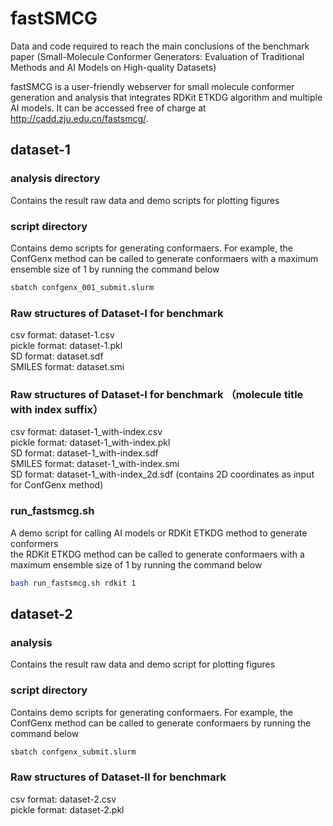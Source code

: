 # fastSMCG
Data and code required to reach the main conclusions of the benchmark paper (Small-Molecule Conformer Generators: Evaluation of Traditional Methods and AI Models on High-quality Datasets)

fastSMCG is a user-friendly webserver for small molecule conformer generation and analysis that integrates RDKit ETKDG algorithm and multiple AI models. It can be accessed free of charge at http://cadd.zju.edu.cn/fastsmcg/.

## dataset-1
### analysis directory
Contains the result raw data and demo scripts for plotting figures  

### script directory
Contains demo scripts for generating conformaers. For example, the ConfGenx method can be called to generate conformaers with a maximum ensemble size of 1 by running the command below  
```bash
sbatch confgenx_001_submit.slurm
```

### Raw structures of Dataset-I for benchmark
csv format: dataset-1.csv  
pickle format: dataset-1.pkl  
SD format: dataset.sdf  
SMILES format: dataset.smi  

### Raw structures of Dataset-I for benchmark （molecule title with index suffix）
csv format: dataset-1_with-index.csv  
pickle format: dataset-1_with-index.pkl  
SD format: dataset-1_with-index.sdf  
SMILES format: dataset-1_with-index.smi  
SD format: dataset-1_with-index_2d.sdf (contains 2D coordinates as input for ConfGenx method)  

### run_fastsmcg.sh
A demo script for calling AI models or RDKit ETKDG method to generate conformers  
the RDKit ETKDG method can be called to generate conformaers with a maximum ensemble size of 1 by running the command below 
```bash
bash run_fastsmcg.sh rdkit 1
```

## dataset-2
### analysis
Contains the result raw data and demo script for plotting figures  

### script directory
Contains demo scripts for generating conformaers. For example, the ConfGenx method can be called to generate conformaers by running the command below  
```bash
sbatch confgenx_submit.slurm
```

### Raw structures of Dataset-II for benchmark
csv format: dataset-2.csv  
pickle format: dataset-2.pkl 
